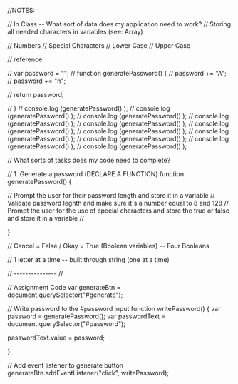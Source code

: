 //NOTES:

// In Class -- What sort of data does my application need to work? 
// Storing all needed characters in variables (see: Array)

// Numbers
// Special Characters
// Lower Case
// Upper Case

// reference 

// var password = "";
// function generatePassword() {
//   password += "A";
//   password += "n";

//   return password;

// }
// console.log (generatePassword() );
// console.log (generatePassword() );
// console.log (generatePassword() );
// console.log (generatePassword() );
// console.log (generatePassword() );
// console.log (generatePassword() );
// console.log (generatePassword() );
// console.log (generatePassword() );
// console.log (generatePassword() );
// console.log (generatePassword() );
// console.log (generatePassword() );


// What sorts of tasks does my code need to complete?

// 1. Generate a password (DECLARE A FUNCTION)
function generatePassword() {

  // Prompt the user for their password length and store it in a variable
  // Validate password legnth and make sure it's a number equal to 8 and 128
  // Prompt the user for the use of special characters and store the true or false and store it in a variable
  // 

}








// Cancel = False / Okay = True (Boolean variables) -- Four Booleans

// 1 letter at a time -- built through string (one at a time)

// --------------- //

// Assignment Code
var generateBtn = document.querySelector("#generate");

// Write password to the #password input
function writePassword() {
  var password = generatePassword();
  var passwordText = document.querySelector("#password");

  passwordText.value = password;

}

// Add event listener to generate button
generateBtn.addEventListener("click", writePassword);
